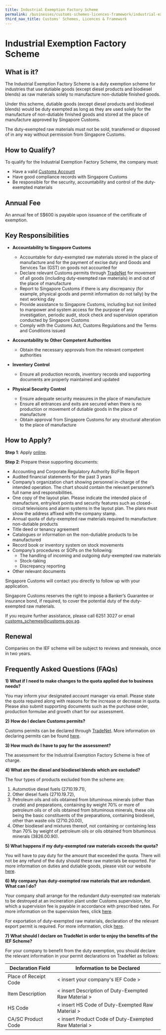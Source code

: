 ```yaml
---
title: Industrial Exemption Factory Scheme
permalink: /businesses/customs-schemes-licences-framework/industrial-exemption-factory-scheme
third_nav_title: Customs' Schemes, Licences & Framework
---
```


# Industrial Exemption Factory Scheme

## What is it?

The Industrial Exemption Factory Scheme is a duty exemption scheme for industries that use dutiable goods (except diesel products and biodiesel blends) as raw materials solely to manufacture non-dutiable finished goods.

Under this scheme, dutiable goods (except diesel products and biodiesel blends) would be duty exempted as long as they are used solely for the manufacture of non-dutiable finished goods and stored at the place of manufacture approved by Singapore Customs.

The duty-exempted raw materials must not be sold, transferred or disposed of in any way without permission from Singapore Customs.

## How to Qualify?

To qualify for the Industrial Exemption Factory Scheme, the company must:

-   Have a valid  [Customs Account](/businesses/new-traders-and-registration-services/registration-services/activate-customs-account)
-   Have good compliance records with Singapore Customs
-   Be responsible for the security, accountability and control of the duty-exempted materials

## Annual Fee

An annual fee of S$600 is payable upon issuance of the certificate of exemption.

## Key Responsibilities

-   **Accountability to Singapore Customs**
    
    -   Accountable for duty-exempted raw materials stored in the place of manufacture and for the payment of excise duty and Goods and Services Tax (GST) on goods not accounted for
    -   Declare relevant Customs permits through  [TradeNet](/businesses/national-single-window/tradenet) for movement of all goods (including duty-exempted raw materials) in and out of the place of manufacture
    -   Report to Singapore Customs if there is any discrepancy (for example, physical goods and permit information do not tally) by the next working day
    -   Provide assistance to Singapore Customs, including but not limited to manpower and system access for the purpose of any investigation, periodic audit, stock check and supervision operation conducted by Singapore Customs
    -   Comply with the Customs Act, Customs Regulations and the Terms and Conditions issued

-   **Accountability to** **Other Competent Authorities**
    
    -   Obtain the necessary approvals from the relevant competent authorities

-   **Inventory** **Control**
    
    -   Ensure all production records, inventory records and supporting documents are properly maintained and updated

-   **Physical Security Control**
    
    -   Ensure adequate security measures in the place of manufacture
    -   Ensure all entrances and exits are secured when there is no production or movement of dutiable goods in the place of manufacture
    -   Obtain approval from Singapore Customs for any structural alteration to the place of manufacture

## How to Apply?

**Step 1**: Apply  [online](http://eservices.customs.gov.sg/scripts/customs/dutyexempt/DED1_Form.asp).

**Step 2**: Prepare these supporting documents:

-   Accounting and Corporate Regulatory Authority BizFile Report
-   Audited financial statements for the past 3 years
-   Company’s organization chart showing personnel in-charge of the intended operation. The chart should contain the relevant personnel’s full name and responsibilities.
-   One copy of the layout plan. Please indicate the intended place of manufacture, entry/exit points and security features such as closed-circuit televisions and alarm systems in the layout plan. The plans must show the address affixed with the company stamp.
-   Annual quota of duty-exempted raw materials required to manufacture non-dutiable products
-   Title deed or tenancy agreement
-   Catalogues or information on the non-dutiable products to be manufactured
-   Record book or inventory system on stock movements
-   Company’s procedures or SOPs on the following:
    -   The handling of incoming and outgoing duty-exempted raw materials
    -   Stock-taking
    -   Discrepancy reporting
-   Other relevant documents
    

Singapore Customs will contact you directly to follow up with your application.

Singapore Customs reserves the right to impose a Banker’s Guarantee or insurance bond, if required, to cover the potential duty of the duty-exempted raw materials.

If you require further assistance, please call 6251 3027 or email  [customs_schemes@customs.gov.sg](mailto:customs_schemes@customs.gov.sg).

## Renewal

Companies on the IEF scheme will be subject to reviews and renewals, once in two years.

## Frequently Asked Questions (FAQs)

**1)** **What if I need to make changes to the quota applied due to business needs?**

You may inform your designated account manager via email. Please state the quota required along with reasons for the increase or decrease in quota. Please also submit supporting documents such as the purchase order, production formulae and growth chart for our assessment.

**2)** **How do I declare Customs permits?**

Customs permits can be declared through  [TradeNet](/businesses/national-single-window/overview). More information on declaring permits can be found  [here](/businesses/new-traders-and-registration-services/registration-services/overview).

**3) How much do I have to pay for the assessment?**

The assessment for the Industrial Exemption Factory Scheme is free of charge.

**4) What are the diesel and biodiesel blends which are excluded?**

The four types of products excluded from the scheme are:

1.  Automotive diesel fuels (2710.19.71),
2.  Other diesel fuels (2710.19.72),
3.  Petroleum oils and oils obtained from bituminous minerals (other than crude) and preparations, containing by weight 70% or more of petroleum oils or of oils obtained from bituminous minerals, these oils being the basic constituents of the preparations, containing biodiesel, other than waste oils (2710.20.00),
4.  Other biodiesel and mixtures thereof, not containing or containing less than 70% by weight of petroleum oils or oils obtained from bituminous minerals (3826.00.90).

**5) What happens if my duty-exempted raw materials exceeds the quota?**

You will have to pay duty for the amount that exceeded the quota. There will not be any refund of the duty should these raw materials be exported. For more information on duties and dutiable goods, please visit our website [here](/businesses/valuation-duties-taxes-and-fees/duties-and-dutiable-goods).

**6) My company has duty-exempted raw materials that are redundant. What can I do?**

Your company shall arrange for the redundant duty-exempted raw materials to be destroyed at an incineration plant under Customs supervision, for which a supervision fee is payable in accordance with prescribed rates. For more information on the supervision fees, click  [here](/businesses/valuation-duties-taxes-fees/permits-documentation-and-other-fees).

For exportation of duty-exempted raw materials, declaration of the relevant export permit is required. For more information, click  [here](/businesses/exporting-goods/overview).

**7) What should I declare on TradeNet in order to enjoy the benefits of the IEF Scheme?**

For your company to benefit from the duty exemption, you should declare the relevant information in your permit declarations on TradeNet as follows:

| **Declaration Field** | **Information to be Declared** |
|--|--|
| Place of Receipt Code | < insert your company's IEF Code > |
| Item Description | < insert Description of Duty-Exempted Raw Material >
| HS Code | < insert HS Code of Duty-Exempted Raw Material > |
| CA/SC Product Code | < insert Product Code of Duty-Exempted Raw Material > |
